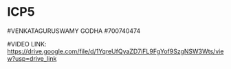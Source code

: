 # ICP5

#VENKATAGURUSWAMY GODHA
#700740474

#VIDEO LINK: https://drive.google.com/file/d/1YqreUfQyaZD7iFL9FgYof9SzgNSW3Wts/view?usp=drive_link
